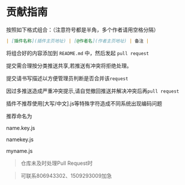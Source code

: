 # 贡献指南

按照如下格式组合：（注意符号都是半角，多个作者请用空格分隔）

```markdown
| [插件名称](插件主页地址) | [@作者名](作者主页地址) | 备注 |
```

将组合好的内容添加到 `README.md` 中，然后发起 `pull request` 

提交需合理按分类推送共享,若推送有冲突将拒绝处理。

提交请书写描述以方便管理员判断是否合并该`request`

因过多推送造成严重冲突提示,请自觉撤回推送并解决冲突后再`pull request` 

插件不推荐使用[大写/中文].js等特殊字符造成不同系统出现编码问题

推荐命名为

name.key.js

namekey.js

myname.js

>仓库未及时处理Pull Request时

>可联系806943302、1509293009加急
